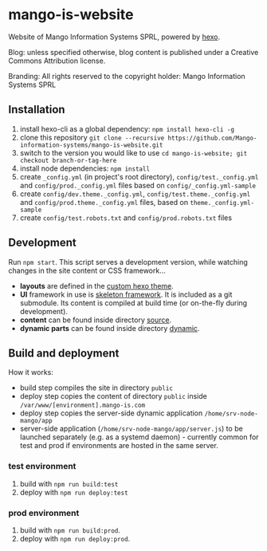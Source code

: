 mango-is-website
=============

Website of Mango Information Systems SPRL, powered by [hexo](https://hexo.io/).

Blog: unless specified otherwise, blog content is published under a Creative Commons Attribution license.

Branding: All rights reserved to the copyright holder: Mango Information Systems SPRL

## Installation

1. install hexo-cli as a global dependency: `npm install hexo-cli -g`
2. clone this repository `git clone --recursive https://github.com/Mango-information-systems/mango-is-website.git`
3. switch to the version you would like to use `cd mango-is-website; git checkout branch-or-tag-here`
4. install node dependencies: `npm install`
5. create `_config.yml` (in project's root directory), `config/test._config.yml` and `config/prod._config.yml` files based on `config/_config.yml-sample`
6. create `config/dev.theme._config.yml`, `config/test.theme._config.yml` and `config/prod.theme._config.yml` files, based on `theme._config.yml-sample`
7. create `config/test.robots.txt` and `config/prod.robots.txt` files

## Development

Run `npm start`. This script serves a development version, while watching changes in the site content or CSS framework...

* **layouts** are defined in the [custom hexo theme](themes/mango-information-systems).
* **UI** framework in use is [skeleton framework](https://github.com/Mango-information-systems/skeleton-framework). It is included as a git submodule. Its content is compiled at build time (or on-the-fly during development).
* **content** can be found inside directory [source](source).
* **dynamic parts** can be found inside directory [dynamic](dynamic).


## Build and deployment 

How it works:

* build step compiles the site in directory `public`
* deploy step copies the content of directory `public` inside `/var/www/[environment].mango-is.com`
* deploy step copies the server-side dynamic application `/home/srv-node-mango/app`
* server-side application (`/home/srv-node-mango/app/server.js`) to be launched separately (e.g. as a systemd daemon) - currently common for test and prod if environments are hosted in the same server.

### test environment

1. build with `npm run build:test`
2. deploy with `npm run deploy:test`

### prod environment

1. build with `npm run build:prod`.
2. deploy with `npm run deploy:prod`.
